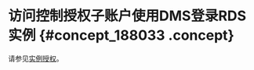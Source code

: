 # 访问控制授权子账户使用DMS登录RDS实例 {#concept_188033 .concept}

请参见[实例授权](https://help.aliyun.com/document_detail/47572.html)。

